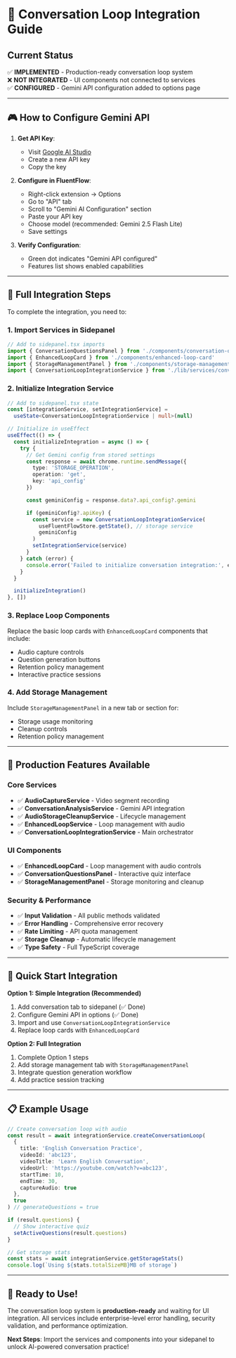 # 🎯 Conversation Loop Integration Guide

## Current Status

✅ **IMPLEMENTED** - Production-ready conversation loop system  
❌ **NOT INTEGRATED** - UI components not connected to services  
✅ **CONFIGURED** - Gemini API configuration added to options page

---

## 🎮 How to Configure Gemini API

1. **Get API Key**:

   - Visit [Google AI Studio](https://aistudio.google.com/app/apikey)
   - Create a new API key
   - Copy the key

2. **Configure in FluentFlow**:

   - Right-click extension → Options
   - Go to "API" tab
   - Scroll to "Gemini AI Configuration" section
   - Paste your API key
   - Choose model (recommended: Gemini 2.5 Flash Lite)
   - Save settings

3. **Verify Configuration**:
   - Green dot indicates "Gemini API configured"
   - Features list shows enabled capabilities

---

## 🔧 Full Integration Steps

To complete the integration, you need to:

### 1. Import Services in Sidepanel

```typescript
// Add to sidepanel.tsx imports
import { ConversationQuestionsPanel } from './components/conversation-questions-panel'
import { EnhancedLoopCard } from './components/enhanced-loop-card'
import { StorageManagementPanel } from './components/storage-management-panel'
import { ConversationLoopIntegrationService } from './lib/services/conversation-loop-integration-service'
```

### 2. Initialize Integration Service

```typescript
// Add to sidepanel.tsx state
const [integrationService, setIntegrationService] =
  useState<ConversationLoopIntegrationService | null>(null)

// Initialize in useEffect
useEffect(() => {
  const initializeIntegration = async () => {
    try {
      // Get Gemini config from stored settings
      const response = await chrome.runtime.sendMessage({
        type: 'STORAGE_OPERATION',
        operation: 'get',
        key: 'api_config'
      })

      const geminiConfig = response.data?.api_config?.gemini

      if (geminiConfig?.apiKey) {
        const service = new ConversationLoopIntegrationService(
          useFluentFlowStore.getState(), // storage service
          geminiConfig
        )
        setIntegrationService(service)
      }
    } catch (error) {
      console.error('Failed to initialize conversation integration:', error)
    }
  }

  initializeIntegration()
}, [])
```

### 3. Replace Loop Components

Replace the basic loop cards with `EnhancedLoopCard` components that include:

- Audio capture controls
- Question generation buttons
- Retention policy management
- Interactive practice sessions

### 4. Add Storage Management

Include `StorageManagementPanel` in a new tab or section for:

- Storage usage monitoring
- Cleanup controls
- Retention policy management

---

## 🎯 Production Features Available

### Core Services

- ✅ **AudioCaptureService** - Video segment recording
- ✅ **ConversationAnalysisService** - Gemini API integration
- ✅ **AudioStorageCleanupService** - Lifecycle management
- ✅ **EnhancedLoopService** - Loop management with audio
- ✅ **ConversationLoopIntegrationService** - Main orchestrator

### UI Components

- ✅ **EnhancedLoopCard** - Loop management with audio controls
- ✅ **ConversationQuestionsPanel** - Interactive quiz interface
- ✅ **StorageManagementPanel** - Storage monitoring and cleanup

### Security & Performance

- ✅ **Input Validation** - All public methods validated
- ✅ **Error Handling** - Comprehensive error recovery
- ✅ **Rate Limiting** - API quota management
- ✅ **Storage Cleanup** - Automatic lifecycle management
- ✅ **Type Safety** - Full TypeScript coverage

---

## 🚀 Quick Start Integration

**Option 1: Simple Integration (Recommended)**

1. Add conversation tab to sidepanel (✅ Done)
2. Configure Gemini API in options (✅ Done)
3. Import and use `ConversationLoopIntegrationService`
4. Replace loop cards with `EnhancedLoopCard`

**Option 2: Full Integration**

1. Complete Option 1 steps
2. Add storage management tab with `StorageManagementPanel`
3. Integrate question generation workflow
4. Add practice session tracking

---

## 📋 Example Usage

```typescript
// Create conversation loop with audio
const result = await integrationService.createConversationLoop(
  {
    title: 'English Conversation Practice',
    videoId: 'abc123',
    videoTitle: 'Learn English Conversation',
    videoUrl: 'https://youtube.com/watch?v=abc123',
    startTime: 10,
    endTime: 30,
    captureAudio: true
  },
  true
) // generateQuestions = true

if (result.questions) {
  // Show interactive quiz
  setActiveQuestions(result.questions)
}

// Get storage stats
const stats = await integrationService.getStorageStats()
console.log(`Using ${stats.totalSizeMB}MB of storage`)
```

---

## 🎉 Ready to Use!

The conversation loop system is **production-ready** and waiting for UI
integration. All services include enterprise-level error handling, security
validation, and performance optimization.

**Next Steps**: Import the services and components into your sidepanel to unlock
AI-powered conversation practice!
